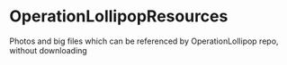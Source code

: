 # OperationLollipopResources
Photos and big files which can be referenced by OperationLollipop repo, without downloading
